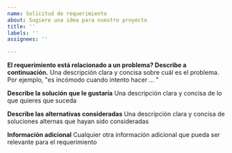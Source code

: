 ```yaml
---
name: Solicitud de requerimiento
about: Sugiere una idea para nuestro proyecto
title: ''
labels: ''
assignees: ''

---
```


**El requerimiento está relacionado a un problema? Describe a continuación.**
Una descripción clara y concisa sobre cuál es el problema. Por ejemplo, "es incómodo cuando intento hacer ... "

**Describe la solución que le gustaría**
Una descripción clara y concisa de lo que quieres que suceda

**Describe las alternativas consideradas**
Una descripción clara y concisa de soluciones alternas que hayan sido consideradas

**Información adicional**
Cualquier otra información adicional que pueda ser relevante para el requerimiento
